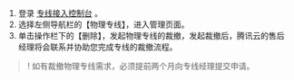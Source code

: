 1. 登录 [专线接入控制台](https://console.cloud.tencent.com/dc/dc) 。
2. 选择左侧导航栏的【物理专线】，进入管理页面。
3. 单击操作栏下的【删除】，发起物理专线的裁撤，发起裁撤后，腾讯云的售后经理将会联系并协助您完成专线的裁撤流程。
>! 如有裁撤物理专线需求，必须提前两个月向专线经理提交申请。
